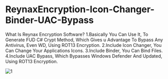 
# ReynaxEncryption-Icon-Changer-Binder-UAC-Bypass

What Is Reynax Encryption Software?
1.Basically You Can Use It, To Generate FUD C# Crypt Method, Which Gives u Advantage To Bypass Any Antivirus, Even WD, Using ROT13 Encryption.
2.Include Icon Changer, You Can Change Your Applications Icons.
3.Include Binder, You Can Bind Files.
4.Include UAC Bypass, Which Bypasses Windows Defender And Updated, Using ROT13 Encryption.



![1](https://user-images.githubusercontent.com/92997567/139600133-d83d574f-5427-4b26-ad2a-c7e1a1aabd0a.png)
